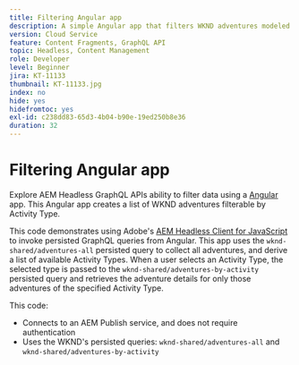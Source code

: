 ```yaml
---
title: Filtering Angular app
description: A simple Angular app that filters WKND adventures modeled using Content Fragments.
version: Cloud Service
feature: Content Fragments, GraphQL API
topic: Headless, Content Management
role: Developer
level: Beginner
jira: KT-11133
thumbnail: KT-11133.jpg
index: no
hide: yes
hidefromtoc: yes
exl-id: c238dd83-65d3-4b04-b90e-19ed250b8e36
duration: 32
---
```

# Filtering Angular app

Explore AEM Headless GraphQL APIs ability to filter data using a [Angular](https://angular.io/) app. This Angular app creates a list of WKND adventures filterable by Activity Type.

This code demonstrates using Adobe's [AEM Headless Client for JavaScript](https://github.com/adobe/aem-headless-client-js/blob/main/api-reference.md) to invoke persisted GraphQL queries from Angular. This app uses the `wknd-shared/adventures-all` persisted query to collect all adventures, and derive a list of available Activity Types. When a user selects an Activity Type, the selected type is passed to the `wknd-shared/adventures-by-activity` persisted query and retrieves the adventure details for only those adventures of the specified Activity Type.

This code:

+ Connects to an AEM Publish service, and does not require authentication
+ Uses the WKND's persisted queries: `wknd-shared/adventures-all` and `wknd-shared/adventures-by-activity`
